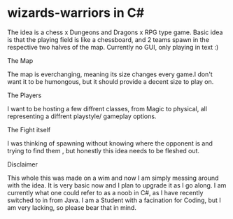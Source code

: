 # wizards-warriors in C#
The idea is a chess x Dungeons and Dragons x RPG type game.
Basic idea is that the playing field is like a chessboard, and 2 teams spawn in the respective two halves of the map. Currently no GUI, only playing in text :)

The Map

The map is everchanging, meaning its size changes every game.I don't want it to be humongous, but it should provide a decent size to play on.

The Players

I want to be hosting a few diffrent classes, from Magic to physical, all representing a diffrent playstyle/ gameplay options.

The Fight itself

I was thinking of spawning without knowing where the opponent is and trying to find them , but honestly this idea needs to be fleshed out. 


Disclaimer

This whole this was made on a wim and now I am simply messing around with the idea. It is very basic now and I plan to upgrade it as I go along. I am currently
what one could refer to as a noob in C#, as I have recently switched to in from Java. I am a Student with a facination for Coding, but I am very lacking, so 
please bear that in mind.
